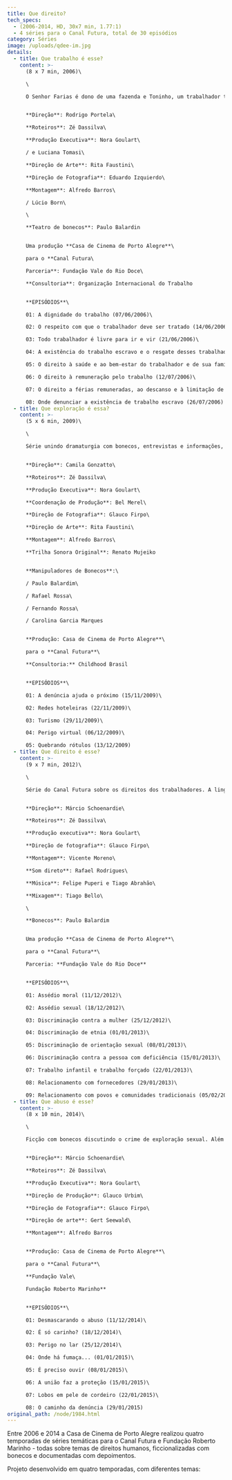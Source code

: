 ```yaml
---
title: Que direito?
tech_specs:
  - (2006-2014, HD, 30x7 min, 1.77:1)
  - 4 séries para o Canal Futura, total de 30 episódios
category: Séries
image: /uploads/qdee-im.jpg
details:
  - title: Que trabalho é esse?
    content: >-
      (﻿8 x 7 min, 2006)\

      \

      O Senhor Farias é dono de uma fazenda e Toninho, um trabalhador tratado como escravo. Justino é o amigo que tenta conscientizá-lo de sua situação. Os episódios alternam ficção (em que um ator contracena com bonecos de marionete) e depoimentos. A série aborda a questão do trabalho escravo no Brasil.	


      **Direção**: Rodrigo Portela\

      **Roteiros**: Zé Dassilva\

      **Produção Executiva**: Nora Goulart\

      / e Luciana Tomasi\

      **Direção de Arte**: Rita Faustini\

      **Direção de Fotografia**: Eduardo Izquierdo\

      **Montagem**: Alfredo Barros\

      / Lúcio Born\

      \

      **Teatro de bonecos**: Paulo Balardin


      Uma produção **Casa de Cinema de Porto Alegre**\

      para o **Canal Futura\

      Parceria**: Fundação Vale do Rio Doce\

      **Consultoria**: Organização Internacional do Trabalho


      **EPISÓDIOS**\

      01: A dignidade do trabalho (07/06/2006)\

      02: O respeito com que o trabalhador deve ser tratado (14/06/2006)\

      03: Todo trabalhador é livre para ir e vir (21/06/2006)\

      04: A existência do trabalho escravo e o resgate desses trabalhadores (28/06/2006)\

      05: O direito à saúde e ao bem-estar do trabalhador e de sua família (05/07/2006)\

      06: O direito à remuneração pelo trabalho (12/07/2006)\

      07: O direito a férias remuneradas, ao descanso e à limitação de horas de trabalho (19/07/2006)\

      08: Onde denunciar a existência de trabalho escravo (26/07/2006)
  - title: Que exploração é essa?
    content: >-
      (﻿5 x 6 min, 2009)\

      \

      Série unindo dramaturgia com bonecos, entrevistas e informações, tendo como tema o combate à exploração sexual de crianças e adolescentes. Na história, o caminhoneiro Milton sai pra mais uma viagem, dessa vez acompanhado pelo filho Diego. A cada episódio, os dois se deparam em situações diferentes, revelando as várias formas em que esse crime pode ser praticado. Além de revelar o problema, a série aponta caminhos pra que as pessoas possam contribuir para combater a exploração sexual de crianças e adolescentes.


      **Direção**: Camila Gonzatto\

      **Roteiros**: Zé Dassilva\

      **Produção Executiva**: Nora Goulart\

      **Coordenação de Produção**: Bel Merel\

      **Direção de Fotografia**: Glauco Firpo\

      **Direção de Arte**: Rita Faustini\

      **Montagem**: Alfredo Barros\

      **Trilha Sonora Original**: Renato Mujeiko


      **Manipuladores de Bonecos**:\

      / Paulo Balardim\

      / Rafael Rossa\

      / Fernando Rossa\

      / Carolina Garcia Marques


      **Produção: Casa de Cinema de Porto Alegre**\

      para o **Canal Futura**\

      **Consultoria:** Childhood Brasil


      **EPISÓDIOS**\

      01: A denúncia ajuda o próximo (15/11/2009)\

      02: Redes hoteleiras (22/11/2009)\

      03: Turismo (29/11/2009)\

      04: Perigo virtual (06/12/2009)\

      05: Quebrando rótulos (13/12/2009)
  - title: Que direito é esse?
    content: >-
      (﻿9 x 7 min, 2012)\

      \

      Série do Canal Futura sobre os direitos dos trabalhadores. A linguagem mescla dramaturgia de bonecos e entrevistas com especialistas, além de apresentar dados e ajudar o público a refletir sobre problemas que envolvem profissionais de todas as áreas.


      **Direção**: Márcio Schoenardie\

      **Roteiros**: Zé Dassilva\

      **Produção executiva**: Nora Goulart\

      **Direção de fotografia**: Glauco Firpo\

      **Montagem**: Vicente Moreno\

      **Som direto**: Rafael Rodrigues\

      **Música**: Felipe Puperi e Tiago Abrahão\

      **Mixagem**: Tiago Bello\

      \

      **Bonecos**: Paulo Balardim


      Uma produção **Casa de Cinema de Porto Alegre**\

      para o **Canal Futura**\

      Parceria: **Fundação Vale do Rio Doce**


      **EPISÓDIOS**\

      01: Assédio moral (11/12/2012)\

      02: Assédio sexual (18/12/2012)\

      03: Discriminação contra a mulher (25/12/2012)\

      04: Discriminação de etnia (01/01/2013)\

      05: Discriminação de orientação sexual (08/01/2013)\

      06: Discriminação contra a pessoa com deficiência (15/01/2013)\

      07: Trabalho infantil e trabalho forçado (22/01/2013)\

      08: Relacionamento com fornecedores (29/01/2013)\

      09: Relacionamento com povos e comunidades tradicionais (05/02/2013)
  - title: Que abuso é esse?
    content: >-
      (﻿8 x 10 min, 2014)\

      \

      Ficção com bonecos discutindo o crime de exploração sexual. Além da dramaturgia que envolve os bonecos em uma narrativa ficcional, a série traz depoimentos de especialistas e mostra dados em cartelas, com vistas a aprofundar a abordagem do conteúdo. Somente ao final da série, no ultimo episódio, as crianças que brincavam na pracinha serão mostradas e ganharão primeiro plano, embora tudo girasse em torno delas desde o começo.


      **Direção**: Márcio Schoenardie\

      **Roteiros**: Zé Dassilva\

      **Produção Executiva**: Nora Goulart\

      **Direção de Produção**: Glauco Urbim\

      **Direção de Fotografia**: Glauco Firpo\

      **Direção de arte**: Gert Seewald\

      **Montagem**: Alfredo Barros


      **Produção: Casa de Cinema de Porto Alegre**\

      para o **Canal Futura**\

      **Fundação Vale\

      Fundação Roberto Marinho**


      **EPISÓDIOS**\

      01: Desmascarando o abuso (11/12/2014)\

      02: É só carinho? (18/12/2014)\

      03: Perigo no lar (25/12/2014)\

      04: Onde há fumaça... (01/01/2015)\

      05: É preciso ouvir (08/01/2015)\

      06: A união faz a proteção (15/01/2015)\

      07: Lobos em pele de cordeiro (22/01/2015)\

      08: O caminho da denúncia (29/01/2015)
original_path: /node/1984.html
---
```

Entre 2006 e 2014 a Casa de Cinema de Porto Alegre realizou quatro temporadas de séries temáticas para o Canal Futura e Fundação Roberto Marinho - todas sobre temas de direitos humanos, ficcionalizadas com bonecos e documentadas com depoimentos.

Projeto desenvolvido em quatro temporadas, com diferentes temas: